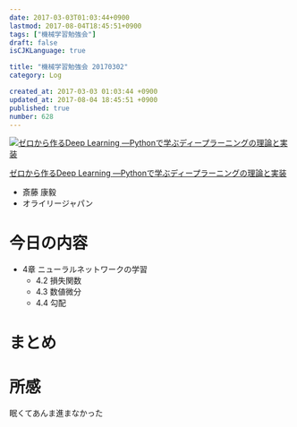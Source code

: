 ```yaml
---
date: 2017-03-03T01:03:44+0900
lastmod: 2017-08-04T18:45:51+0900
tags: ["機械学習勉強会"]
draft: false
isCJKLanguage: true

title: "機械学習勉強会 20170302"
category: Log

created_at: 2017-03-03 01:03:44 +0900
updated_at: 2017-08-04 18:45:51 +0900
published: true
number: 628
---
```


<div class="asin">
<div class="asin-image"><a href="https://www.amazon.co.jp/exec/obidos/ASIN/4873117585/nownabe0c-22/" rel="nofollow noopener" target="_blank"><img src="http://images-jp.amazon.com/images/P/4873117585.09._SL160_.jpg" alt="ゼロから作るDeep Learning ―Pythonで学ぶディープラーニングの理論と実装" title="ゼロから作るDeep Learning ―Pythonで学ぶディープラーニングの理論と実装"></a></div>
<div class="asin-detail">
<p><a href="https://www.amazon.co.jp/exec/obidos/ASIN/4873117585/nownabe0c-22/" rel="nofollow noopener" target="_blank">ゼロから作るDeep Learning ―Pythonで学ぶディープラーニングの理論と実装</a></p>
<ul>
<li>斎藤 康毅</li>
<li>オライリージャパン</li>
</ul>
</div>

<p></p>
</div>

# 今日の内容
* 4章 ニューラルネットワークの学習
    * 4.2 損失関数
    * 4.3 数値微分
    * 4.4 勾配

# まとめ

# 所感
眠くてあんま進まなかった
